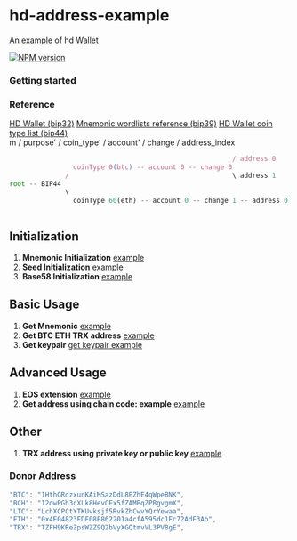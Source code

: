 # hd-address-example
An example of hd Wallet

[![NPM version](https://img.shields.io/npm/v/hd-address?style=flat-square)](https://www.npmjs.com/package/hd-address)


### Getting started
### Reference 
[HD Wallet (bip32)](https://github.com/bitcoin/bips/blob/master/bip-0032/derivation.png)
[Mnemonic wordlists reference (bip39)](https://github.com/bitcoin/bips/blob/master/bip-0039/bip-0039-wordlists.md) 
[HD Wallet coin type list (bip44)]( https://github.com/satoshilabs/slips/blob/master/slip-0044.md)  
m / purpose' / coin_type' / account' / change / address_index
```js
                                                        / address 0
                coinType 0(btc) -- account 0 -- change 0  
              /                                         \ address 1
root -- BIP44 
              \
                coinType 60(eth) -- account 0 -- change 1 -- address 0
                          
```
 
## Initialization
1. **Mnemonic Initialization** [example](init/mnemonic.js) 
2. **Seed Initialization**  [example](init/seed.js) 
3. **Base58 Initialization** [example](init/base58.js)

## Basic Usage
1. **Get Mnemonic** [example](mnemonic_safe/mnemonic.js)
2. **Get BTC ETH TRX address** [example](init/mnemonic.js) 
3. **Get keypair**   [get keypair example](./address/address.keypair.js)

## Advanced Usage
1. **EOS extension**  [example](init/extension/index.js) 
2. **Get address using chain code: example** [example](chaincode/chaincode.js) 

## Other
1. **TRX address using private key or public key**  [example](address/trx.address.js) 

### Donor Address
```js
"BTC": "1HthGRdzxunKAiMSazDdL8PZhE4qWpeBNK", 
"BCH": "12owPGh3cXLk8HevCEx5fZAMPqZPBgvgmX",
"LTC": "LchXCPCtYTKUvksjf5RvkZhCwvYQrYewaa",
"ETH": "0x4E04823FDF08E862201a4cfA595dc1Ec72AdF3Ab",
"TRX": "TZFH9KReZpsWZZ9Q2bVyXGQtmvVL3PV8gE",
```
